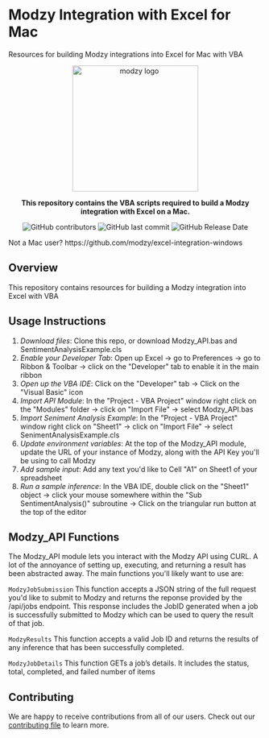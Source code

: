 # Modzy Integration with Excel for Mac

Resources for building Modzy integrations into Excel for Mac with VBA

<div align="center">
<img src="https://www.modzy.com/wp-content/uploads/2020/06/MODZY-RGB-POS.png" alt="modzy logo" width="250" align="center"/>
  
**This repository contains the VBA scripts required to build a Modzy integration with Excel on a Mac.**

![GitHub contributors](https://img.shields.io/github/contributors/modzy/integration-excel-mac)
![GitHub last commit](https://img.shields.io/github/last-commit/modzy/integration-excel-mac)
![GitHub Release Date](https://img.shields.io/github/issues-raw/modzy/integration-excel-mac)

</div>
Not a Mac user? https://github.com/modzy/excel-integration-windows

## Overview

This repository contains resources for building a Modzy integration into Excel with VBA

## Usage Instructions

1. *Download files*: Clone this repo, or download Modzy_API.bas and SentimentAnalysisExample.cls
2. *Enable your Developer Tab*: Open up Excel -> go to Preferences -> go to Ribbon & Toolbar -> click on the "Developer" tab to enable it in the main ribbon
3. *Open up the VBA IDE*: Click on the "Developer" tab -> Click on the "Visual Basic" icon
4. *Import API Module*: In the "Project - VBA Project" window right click on the "Modules" folder -> click on "Import File" -> select Modzy_API.bas
5. *Import Seniment Analysis Example*: In the "Project - VBA Project" window right click on "Sheet1" -> click on "Import File" -> select SenimentAnalysisExample.cls
6. *Update environment variables*: At the top of the Modzy_API module, update the URL of your instance of Modzy, along with the API Key you'll be using to call Modzy
7. *Add sample input*: Add any text you'd like to Cell "A1" on Sheet1 of your spreadsheet
8. *Run a sample inference*: In the VBA IDE, double click on the "Sheet1" object -> click your mouse somewhere within the "Sub SentimentAnalysis()" subroutine -> Click on the triangular run button at the top of the editor

## Modzy_API Functions

The Modzy_API module lets you interact with the Modzy API using CURL. A lot of the annoyance of setting up, executing, and returning a result has been abstracted away. The main functions you'll likely want to use are:

`ModzyJobSubmission`
This function accepts a JSON string of the full request you'd like to submit to Modzy and returns the reponse provided by the /api/jobs endpoint. This response includes the JobID generated when a job is successfully submitted to Modzy which can be used to query the result of that job.

`ModzyResults`
This function accepts a valid Job ID and returns the results of any inference that has been successfully completed.

`ModzyJobDetails`
This function GETs a job’s details. It includes the status, total, completed, and failed number of items

## Contributing

We are happy to receive contributions from all of our users. Check out our [contributing file](https://github.com/modzy/integration-excel-mac/blob/master/CONTRIBUTING.adoc) to learn more.
